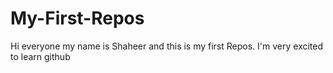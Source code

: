 # My-First-Repos
Hi everyone my name is Shaheer and this is my first Repos. I'm very excited to learn github

